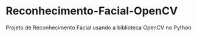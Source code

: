 # Reconhecimento-Facial-OpenCV
Projeto de Reconhecimento Facial usando a biblioteca OpenCV no Python
